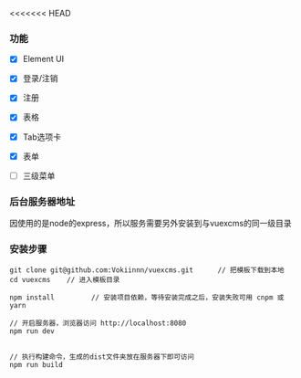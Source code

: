 <<<<<<< HEAD

### 功能

- [x] Element UI

- [x] 登录/注销

- [x] 注册

- [x] 表格

- [x] Tab选项卡

- [x] 表单

- [ ] 三级菜单

### 后台服务器地址

因使用的是node的express，所以服务需要另外安装到与vuexcms的同一级目录

### 安装步骤

```
git clone git@github.com:Vokiinnn/vuexcms.git      // 把模板下载到本地
cd vuexcms    // 进入模板目录

npm install         // 安装项目依赖，等待安装完成之后，安装失败可用 cnpm 或 yarn

// 开启服务器，浏览器访问 http://localhost:8080
npm run dev


// 执行构建命令，生成的dist文件夹放在服务器下即可访问
npm run build
```
